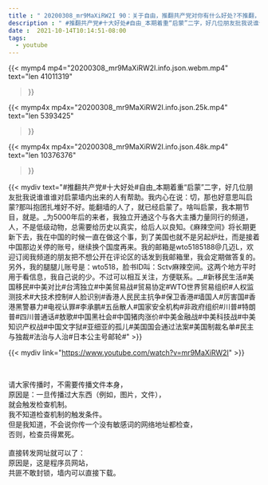 ```yaml
---
title : " 20200308_mr9MaXiRW2I 90：关于自由，推翻共产党对你有什么好处?不推翻，你好像也没捞到什么好处?好处都是人家祖传，你就别阿Q着自己打鸡血，我给出推翻才有好处的十大理由。 "
description : " #推翻共产党#十大好处#自由_本期着重“启蒙”二字，好几位朋友批我说谁谁谁对启蒙墙内出来的人有帮助。我内心在说：切，那也好意思叫启蒙?那叫抱团扎堆好不好。能翻墙的人了，就已经启蒙了。啥叫启蒙，我本期节目，就是。_为5000年后的来者，我独立开通这个与各大主播力量同行的频道，人，不是低级动物，总需要给历史以真实，给后人以良知。《麻辣空间》将长期更新下去，我在中国的时候一直在做这个事，到了美国也就不是另起炉灶，而是接着中国那边关停的账号，继续换个国度再来。我的邮箱是wto5185188@几迈L，欢迎订阅我频道的朋友把不想公开在评论区的话发到我邮箱里，我会定期做答复的。另外，我的腿腿儿账号是：wto518，脸书ID叫：Sctv麻辣空间。这两个地方平时用于看信息，我自己说的少。不过可以相互关注，方便联系。__#新移民生活#美国移民#中美对比#台湾独立#中美贸易战#贸易协定#WTO世界贸易组织#人权监测技术#大技术控制#人脸识别#香港人民民主抗争#保卫香港#墙国人#厉害国#香港黑警暴力#电视认罪#李承鹏#五岳散人#国家安全机构#非政府组织#川普#特朗普#四川普通话#敖歌#中国黑社会#中国猪肉涨价#中美金融战#中美科技战#中美知识产权战#中国文字狱#亚细亚的孤儿#美国国会通过法案#美国制裁名单#民主与独裁#法治与人治#日本公主号邮轮# "
date :  2021-10-14T10:14:51-08:00
tags:
  - youtube
---
```


{{< mymp4 mp4="20200308_mr9MaXiRW2I.info.json.webm.mp4" 
text="len 41011319"
>}}

{{< mymp4x  mp4x="20200308_mr9MaXiRW2I.info.json.25k.mp4"
text="len 5393425"
>}}

{{< mymp4x  mp4x="20200308_mr9MaXiRW2I.info.json.48k.mp4"
text="len 10376376"
>}}


{{< mydiv text="#推翻共产党#十大好处#自由_本期着重“启蒙”二字，好几位朋友批我说谁谁谁对启蒙墙内出来的人有帮助。我内心在说：切，那也好意思叫启蒙?那叫抱团扎堆好不好。能翻墙的人了，就已经启蒙了。啥叫启蒙，我本期节目，就是。_为5000年后的来者，我独立开通这个与各大主播力量同行的频道，人，不是低级动物，总需要给历史以真实，给后人以良知。《麻辣空间》将长期更新下去，我在中国的时候一直在做这个事，到了美国也就不是另起炉灶，而是接着中国那边关停的账号，继续换个国度再来。我的邮箱是wto5185188@几迈L，欢迎订阅我频道的朋友把不想公开在评论区的话发到我邮箱里，我会定期做答复的。另外，我的腿腿儿账号是：wto518，脸书ID叫：Sctv麻辣空间。这两个地方平时用于看信息，我自己说的少。不过可以相互关注，方便联系。__#新移民生活#美国移民#中美对比#台湾独立#中美贸易战#贸易协定#WTO世界贸易组织#人权监测技术#大技术控制#人脸识别#香港人民民主抗争#保卫香港#墙国人#厉害国#香港黑警暴力#电视认罪#李承鹏#五岳散人#国家安全机构#非政府组织#川普#特朗普#四川普通话#敖歌#中国黑社会#中国猪肉涨价#中美金融战#中美科技战#中美知识产权战#中国文字狱#亚细亚的孤儿#美国国会通过法案#美国制裁名单#民主与独裁#法治与人治#日本公主号邮轮#" >}}
<br>

{{< mydiv link="https://www.youtube.com/watch?v=mr9MaXiRW2I" >}}


<br>

请大家传播时，不需要传播文件本身，<br>
原因是：一旦传播过大东西（例如，图片，文件），<br>
就会触发检查机制。<br>
我不知道检查机制的触发条件。<br>
但是我知道，不会说你传一个没有敏感词的网络地址都检查，<br>
否则，检查员得累死。<br><br>
直接转发网址就可以了：<br>
原因是，这是程序员网站，<br>
共匪不敢封锁，墙内可以直接下载。


